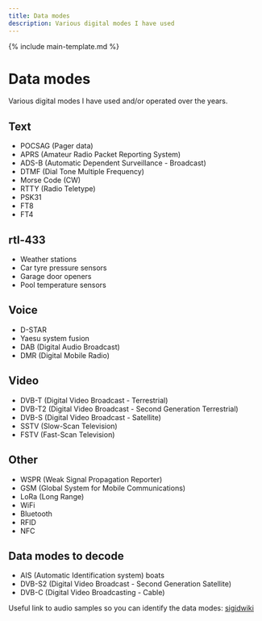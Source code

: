 ```yaml
---
title: Data modes
description: Various digital modes I have used
---
```


{% include main-template.md %}

# Data modes

Various digital modes I have used and/or operated over the years.

## Text

* POCSAG (Pager data)
* APRS (Amateur Radio Packet Reporting System)
* ADS-B (Automatic Dependent Surveillance - Broadcast)
* DTMF (Dial Tone Multiple Frequency)
* Morse Code (CW)
* RTTY (Radio Teletype)
* PSK31
* FT8
* FT4

## rtl-433

* Weather stations
* Car tyre pressure sensors
* Garage door openers
* Pool temperature sensors

## Voice

* D-STAR
* Yaesu system fusion
* DAB (Digital Audio Broadcast)
* DMR (Digital Mobile Radio)

## Video 

* DVB-T (Digital Video Broadcast - Terrestrial)
* DVB-T2 (Digital Video Broadcast - Second Generation Terrestrial)
* DVB-S (Digital Video Broadcast - Satellite)
* SSTV (Slow-Scan Television)
* FSTV (Fast-Scan Television)

## Other

* WSPR (Weak Signal Propagation Reporter)
* GSM (Global System for Mobile Communications)
* LoRa (Long Range)
* WiFi
* Bluetooth
* RFID
* NFC

## Data modes to decode

* AIS (Automatic Identification system) boats
* DVB-S2 (Digital Video Broadcast - Second Generation Satellite)
* DVB-C (Digital Video Broadcasting - Cable)

Useful link to audio samples so you can identify the data modes: [sigidwiki](https://www.sigidwiki.com/wiki/Category:Amateur_Radio)